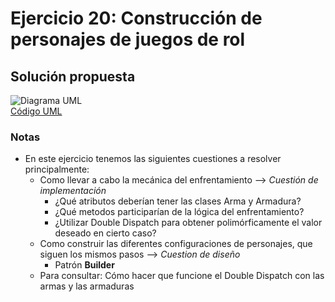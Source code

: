 # Ejercicio 20: Construcción de personajes de juegos de rol
## Solución propuesta
![Diagrama UML](./diag_uml.png)<br>
[Código UML](./source.uml)
### Notas
- En este ejercicio tenemos las siguientes cuestiones a resolver principalmente:
  - Como llevar a cabo la mecánica del enfrentamiento ⟶ _Cuestión de implementación_
    - ¿Qué atributos deberían tener las clases Arma y Armadura?
    - ¿Qué metodos participarían de la lógica del enfrentamiento?
    - ¿Utilizar Double Dispatch para obtener polimórficamente el valor deseado en cierto caso?
  - Como construir las diferentes configuraciones de personajes, que siguen los mismos pasos ⟶ _Cuestion de diseño_
    - Patrón **Builder**
  - Para consultar: Cómo hacer que funcione el Double Dispatch con las armas y las armaduras

